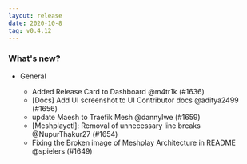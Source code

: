 ```yaml
---
layout: release
date: 2020-10-8
tag: v0.4.12
---
```


### What's new?

- General

  - Added Release Card to Dashboard @m4tr1k (#1636)
  - [Docs] Add UI screenshot to UI Contributor docs @aditya2499 (#1656)
  - update Maesh to Traefik Mesh @dannylwe (#1659)
  - [Meshplayctl]: Removal of unnecessary line breaks @NupurThakur27 (#1654)
  - Fixing the Broken image of Meshplay Architecture in README @spielers (#1649)

